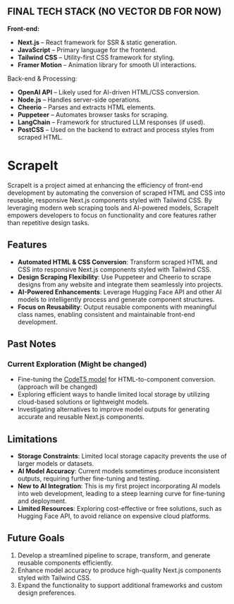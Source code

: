 ## FINAL TECH STACK (NO VECTOR DB FOR NOW)
**Front-end:**
- **Next.js** – React framework for SSR & static generation.
- **JavaScript** – Primary language for the frontend.
- **Tailwind CSS** – Utility-first CSS framework for styling.
- **Framer Motion** – Animation library for smooth UI interactions.

Back-end & Processing:
- **OpenAI API** – Likely used for AI-driven HTML/CSS conversion.
- **Node.js** – Handles server-side operations.
- **Cheerio** – Parses and extracts HTML elements.
- **Puppeteer** – Automates browser tasks for scraping.
- **LangChain** – Framework for structured LLM responses (if used).
- **PostCSS** – Used on the backend to extract and process styles from scraped HTML.

# ScrapeIt

ScrapeIt is a project aimed at enhancing the efficiency of front-end development by automating the conversion of scraped HTML and CSS into reusable, responsive Next.js components styled with Tailwind CSS. By leveraging modern web scraping tools and AI-powered models, ScrapeIt empowers developers to focus on functionality and core features rather than repetitive design tasks.

## Features
- **Automated HTML & CSS Conversion**: Transform scraped HTML and CSS into responsive Next.js components styled with Tailwind CSS.
- **Design Scraping Flexibility**: Use Puppeteer and Cheerio to scrape designs from any website and integrate them seamlessly into projects.
- **AI-Powered Enhancements**: Leverage Hugging Face API and other AI models to intelligently process and generate component structures.
- **Focus on Reusability**: Output reusable components with meaningful class names, enabling consistent and maintainable front-end development.



## Past Notes

### Current Exploration (Might be changed)
- Fine-tuning the [CodeT5 model](https://huggingface.co/Salesforce/codet5) for HTML-to-component conversion. (approach will be changed)
- Exploring efficient ways to handle limited local storage by utilizing cloud-based solutions or lightweight models.
- Investigating alternatives to improve model outputs for generating accurate and reusable Next.js components.

## Limitations
- **Storage Constraints**: Limited local storage capacity prevents the use of larger models or datasets.
- **AI Model Accuracy**: Current models sometimes produce inconsistent outputs, requiring further fine-tuning and testing.
- **New to AI Integration**: This is my first project incorporating AI models into web development, leading to a steep learning curve for fine-tuning and deployment.
- **Limited Resources**: Exploring cost-effective or free solutions, such as Hugging Face API, to avoid reliance on expensive cloud platforms.

## Future Goals
1. Develop a streamlined pipeline to scrape, transform, and generate reusable components efficiently.
2. Enhance model accuracy to produce high-quality Next.js components styled with Tailwind CSS.
3. Expand the functionality to support additional frameworks and custom design preferences.

